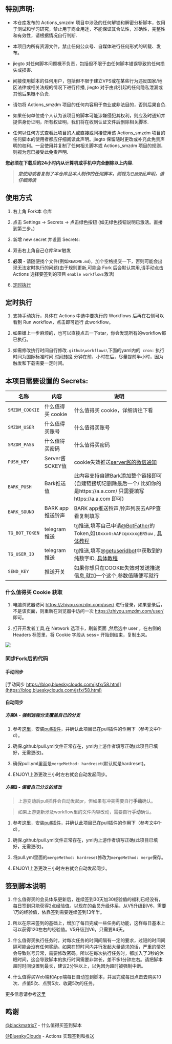 ## 特别声明: 

* 本仓库发布的 Actions_smzdm 项目中涉及的任何解锁和解密分析脚本，仅用于测试和学习研究，禁止用于商业用途，不能保证其合法性，准确性，完整性和有效性，请根据情况自行判断.

* 本项目内所有资源文件，禁止任何公众号、自媒体进行任何形式的转载、发布。

* jiegto 对任何脚本问题概不负责，包括但不限于由任何脚本错误导致的任何损失或损害.

* 间接使用脚本的任何用户，包括但不限于建立VPS或在某些行为违反国家/地区法律或相关法规的情况下进行传播, jiegto 对于由此引起的任何隐私泄漏或其他后果概不负责.

* 请勿将 Actions_smzdm 项目的任何内容用于商业或非法目的，否则后果自负.

* 如果任何单位或个人认为该项目的脚本可能涉嫌侵犯其权利，则应及时通知并提供身份证明，所有权证明，我们将在收到认证文件后删除相关脚本.

* 任何以任何方式查看此项目的人或直接或间接使用该 Actions_smzdm 项目的任何脚本的使用者都应仔细阅读此声明。jiegto 保留随时更改或补充此免责声明的权利。一旦使用并复制了任何相关脚本或 Actions_smzdm 项目的规则，则视为您已接受此免责声明.

 **您必须在下载后的24小时内从计算机或手机中完全删除以上内容.**  </br>
> ***您使用或者复制了本仓库且本人制作的任何脚本，则视为`已接受`此声明，请仔细阅读*** 

## 使用方式

1. 右上角 Fork本 仓库

2. 点击 Settings -> Secrets -> 点击绿色按钮 (如无绿色按钮说明已激活。直接到第三步。)

3. 新增 new secret 并设置 Secrets:

4. 双击右上角自己仓库Star触发

5. **必须** - 请随便找个文件(例如`README.md`)，加个空格提交一下，否则可能会出现无法定时执行的问题(由于规则更新,可能会 Fork 后会默认禁用,请手动点击 Actions 选择要签到的项目 `enable workflows`激活)

6. [定时执行](##定时执行)

## 定时执行

1. 支持手动执行，具体在 Actions 中选中要执行的 Workflows 后再在右侧可以看到 Run workflow，点击即可运行 此workflow。

2. 如果嫌上一步麻烦的，也可以直接点击一下star，你会发现所有的workflow都已执行。

3. 如需修改执行时间自行修改`.github\workflows\`下面的yaml内的` cron:` 执行时间为国际标准时间 [时间转换](http://www.timebie.com/cn/universalbeijing.php) 分钟在前，小时在后，尽量提前半小时，因为触发和下载需要一定时间。

## 本项目需要设置的 Secrets:

| 名称     | 内容           |   说明  |
| -------- | ------------- |   ----- |
| `SMZDM_COOKIE`          |   什么值得买 cookie    |什么值得买 cookie，详细请往下看|
| `SMZDM_USER`            |   什么值得买账号        |什么值得买账号|
| `SMZDM_PASS`          |   什么值得买密码        |什么值得买密码|
| `PUSH_KEY`              |   Server酱SCKEY值      | cookie失效推送[server酱的微信通知](http://sc.ftqq.com/3.version) |
| `BARK_PUSH`             |   Bark推送值           | 此内容支持自建Bark添加整个链接即可(自建链接切记删除最后一个/  比如你的是https://a.a.com/ 只需要填写https://a.a.com 即可)|
| `BARK_SOUND`            |   BARK app推送铃声     |BARK app推送铃声,铃声列表去APP查看复制填写|
| `TG_BOT_TOKEN`          |   telegram推送        | tg推送,填写自己申请[@BotFather](https://t.me/BotFather)的Token,如`10xxx4:AAFcqxxxxgER5uw` , [具体教程](https://github.com/lxk0301/scripts/pull/37#issuecomment-692415594) |
| `TG_USER_ID`            |   telegram推送        | tg推送,填写[@getuseridbot](https://t.me/getuseridbot)中获取到的纯数字ID, [具体教程](https://github.com/lxk0301/scripts/pull/37#issuecomment-692415594) |
| `SEND_KEY`              |     推送开关           |如果你想只在COOKIE失效时发送推送信息,就加一个这个,参数值随便写就行|

### 什么值得买 Cookie 获取

1. 电脑浏览器访问 https://zhiyou.smzdm.com/user/ 进行登录，如果登录后，不是该页面，则重新在浏览器中访问一次 https://zhiyou.smzdm.com/user/ 即可。

2. 打开开发者工具,在 Network 选项卡，刷新页面 ,然后选中 user ，在右侧的 Headers 标签里，将 Cookie 字段从 sess= 开始到结束，复制出来。

![](https://github.com/jiegto/Actions_smzdm/blob/main/backup/SMZDM_Cookie.jpg?raw=true)

### 同步Fork后的代码

#### 手动同步

[手动同步 https://blog.blueskyclouds.com/jsfx/58.html](https://blog.blueskyclouds.com/jsfx/58.html)

#### 自动同步

##### 方案A - 强制远程分支覆盖自己的分支

1. 参考[这里](https://github.com/lxk0301/scripts/blob/master/backUp/gitSync.md)，安装[pull插件](https://github.com/apps/pull)，并确认此项目已在pull插件的作用下（参考文中1-d）。

2. 确保.github/pull.yml文件正常存在，yml内上游作者填写正确(此项目已填好，无需更改)。

3. 确保pull.yml里面是`mergeMethod: hardreset`(默认就是hardreset)。

4. ENJOY!上游更改三小时左右就会自动发起同步。

##### 方案B - 保留自己分支的修改

> 上游变动后pull插件会自动发起pr，但如果有冲突需要自行**手动**确认。

> 如果上游更新涉及workflow里的文件内容改动，需要自行**手动**确认。

1. 参考[这里](https://github.com/lxk0301/scripts/blob/master/backUp/gitSync.md)，安装[pull插件](https://github.com/apps/pull)，并确认此项目已在pull插件的作用下（参考文中1-d）。

2. 确保.github/pull.yml文件正常存在，yml内上游作者填写正确(此项目已填好，无需更改)。

3. 将pull.yml里面的`mergeMethod: hardreset`修改为`mergeMethod: merge`保存。

4. ENJOY!上游更改三小时左右就会自动发起同步。

## 签到脚本说明

1. 什么值得买的会员体系更新后，连续签到30天加30经验值的福利已经没有，每日签到只能获得2点经验值。以现在的会员升级体系，从V5升级到V6，需要1万的经验值，依靠签到需要连续签到13年半。

2. 所以在原来签到的基础上，增加了每日完成一些任务的功能，这样每日基本上可以获得120左右的经验值。V5升级到V6，只需要84天。

3. 什么值得买执行任务时，对每次任务的时间间隔有一定的要求，过短的时间间隔可能会没有任何奖励。如果在短时间内并行发起大量请求的话，严重的情况会导致账号异常，需要修改密码。所以在每次执行任务时，都加入了3秒的休眠时间，这会导致脚本的执行时间需要非常长，差不多1分钟左右。请把脚本超时时间设置到最长，建议2分钟以上，以免因为超时被强制中断。

4. 什么值得买Web端和App端每日自动签到脚本，并且完成每日点击去购买10次、点值5次、点赞5次、收藏5次的任务。

更多信息请参考[这里](https://github.com/blackmatrix7/ios_rule_script/blob/master/script/smzdm/README.md)

## 鸣谢

[@blackmatrix7](https://github.com/blackmatrix7/ios_rule_script/tree/master/script/smzdm) - 什么值得买签到脚本

[@BlueskyClouds](https://github.com/BlueskyClouds/My-Actions)  - Actions 实现签到和推送

